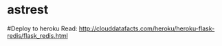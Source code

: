 # astrest

#Deploy to heroku
Read:
http://clouddatafacts.com/heroku/heroku-flask-redis/flask_redis.html
